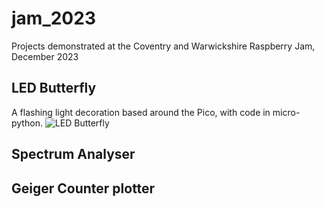 # jam_2023
Projects demonstrated at the Coventry and Warwickshire Raspberry Jam, December 2023

## LED Butterfly

A flashing light decoration based around the Pico, with code in micro-python.
![LED Butterfly](/Users/mike.downey/Documents/Python/jam_2023/butterfly/butterfly.jpg)

## Spectrum Analyser

## Geiger Counter plotter
